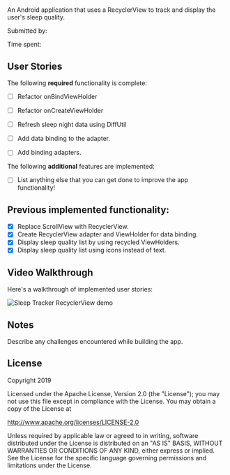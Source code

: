 # <name of app>

An Android application that uses a RecyclerView to track and display the user's sleep quality.

Submitted by: <name>

Time spent: <time>

## User Stories

The following **required** functionality is complete:

* [ ] Refactor onBindViewHolder
* [ ] Refactor onCreateViewHolder
* [ ] Refresh sleep night data using DiffUtil
* [ ] Add data binding to the adapter.
* [ ] Add binding adapters.


The following **additional** features are implemented:

* [ ] List anything else that you can get done to improve the app functionality!

## Previous implemented functionality:

* [X] Replace ScrollView with RecyclerView.
* [X] Create RecyclerView adapter and ViewHolder for data binding.
* [X] Display sleep quality list by using recycled ViewHolders.
* [X] Display sleep quality list using icons instead of text.

## Video Walkthrough

Here's a walkthrough of implemented user stories:

<img src='name_of_file.gif' title='Sleep Tracker RecyclerView animated demo' alt='Sleep Tracker RecyclerView demo' />

## Notes

Describe any challenges encountered while building the app.

## License

Copyright 2019 <name>

Licensed under the Apache License, Version 2.0 (the "License");
you may not use this file except in compliance with the License.
You may obtain a copy of the License at

http://www.apache.org/licenses/LICENSE-2.0

Unless required by applicable law or agreed to in writing, software
distributed under the License is distributed on an "AS IS" BASIS,
WITHOUT WARRANTIES OR CONDITIONS OF ANY KIND, either express or implied.
See the License for the specific language governing permissions and
limitations under the License.
